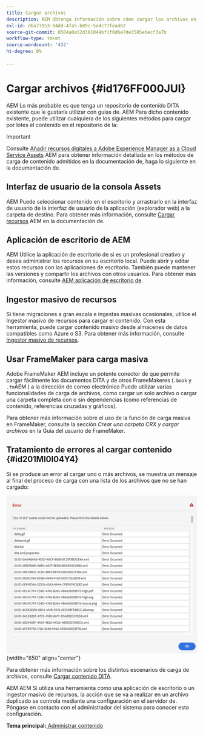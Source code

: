 ```yaml
---
title: Cargar archivos
description: AEM Obtenga información sobre cómo cargar los archivos en el repositorio de y gestionar errores. AEM Conozca la interfaz de usuario de la consola de recursos, la aplicación de escritorio de la aplicación de la aplicación de la consola de recursos, el ingestor masivo de recursos y el uso del FrameMaker para la carga masiva.
exl-id: d6a73953-94dd-4fa5-b09c-5e4c77fead62
source-git-commit: 8504a0a52d381044bf1f0d6e7de3585ebecf3a7b
workflow-type: tm+mt
source-wordcount: '432'
ht-degree: 0%

---
```


# Cargar archivos {#id176FF000JUI}

AEM Lo más probable es que tenga un repositorio de contenido DITA existente que le gustaría utilizar con guías de. AEM Para dicho contenido existente, puede utilizar cualquiera de los siguientes métodos para cargar por lotes el contenido en el repositorio de la:

>[!IMPORTANT]
>
> Consulte [Añadir recursos digitales a Adobe Experience Manager as a Cloud Service Assets](https://experienceleague.adobe.com/docs/experience-manager-cloud-service/assets/manage/add-assets.html) AEM para obtener información detallada en los métodos de carga de contenido admitidos en la documentación de, haga lo siguiente en la documentación de.

## Interfaz de usuario de la consola Assets

AEM Puede seleccionar contenido en el escritorio y arrastrarlo en la interfaz de usuario de la interfaz de usuario de la aplicación \(explorador web\) a la carpeta de destino. Para obtener más información, consulte [Cargar recursos](https://experienceleague.adobe.com/docs/experience-manager-cloud-service/assets/manage/add-assets.html#upload-assets) AEM en la documentación de.

## Aplicación de escritorio de AEM 

AEM Utilice la aplicación de escritorio de si es un profesional creativo y desea administrar los recursos en su escritorio local. Puede abrir y editar estos recursos con las aplicaciones de escritorio. También puede mantener las versiones y compartir los archivos con otros usuarios. Para obtener más información, consulte [AEM aplicación de escritorio de](https://experienceleague.adobe.com/docs/experience-manager-desktop-app/using/using.html).

## Ingestor masivo de recursos

Si tiene migraciones a gran escala e ingestas masivas ocasionales, utilice el Ingestor masivo de recursos para cargar el contenido. Con esta herramienta, puede cargar contenido masivo desde almacenes de datos compatibles como Azure o S3. Para obtener más información, consulte [Ingestor masivo de recursos](https://experienceleague.adobe.com/docs/experience-manager-cloud-service/assets/manage/add-assets.html?lang=en#asset-bulk-ingestor).

## Usar FrameMaker para carga masiva

Adobe FrameMaker AEM incluye un potente conector de que permite cargar fácilmente los documentos DITA y de otros FrameMakeres \(`.book` y `.fm`AEM \) a la dirección de correo electrónico Puede utilizar varias funcionalidades de carga de archivos, como cargar un solo archivo o cargar una carpeta completa con o sin dependencias \(como referencias de contenido, referencias cruzadas y gráficos\).

Para obtener más información sobre el uso de la función de carga masiva en FrameMaker, consulte la sección *Crear una carpeta CRX y cargar archivos* en la Guía del usuario de FrameMaker.

## Tratamiento de errores al cargar contenido {#id201MI0I04Y4}

Si se produce un error al cargar uno o más archivos, se muestra un mensaje al final del proceso de carga con una lista de los archivos que no se han cargado:

![](images/uuid-files-failed-to-upload_cs.png){width="650" align="center"}

Para obtener más información sobre los distintos escenarios de carga de archivos, consulte [Cargar contenido DITA](authoring-file-management.md#).

AEM AEM Si utiliza una herramienta como una aplicación de escritorio o un ingestor masivo de recursos, la acción que se va a realizar en un archivo duplicado se controla mediante una configuración en el servidor de. Póngase en contacto con el administrador del sistema para conocer esta configuración.

**Tema principal:**[ Administrar contenido](authoring.md)
